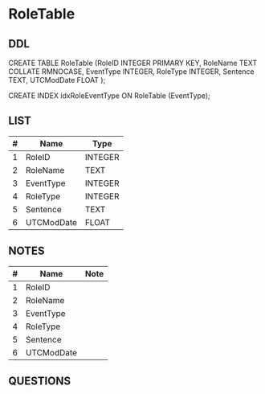 # RoleTable

## DDL

CREATE TABLE RoleTable (RoleID INTEGER PRIMARY KEY, RoleName TEXT COLLATE RMNOCASE, EventType INTEGER, RoleType INTEGER, Sentence TEXT, UTCModDate FLOAT );

CREATE INDEX idxRoleEventType ON RoleTable (EventType);

## LIST

| #  | Name          | Type      |
|----|---------------|-----------|
| 1  | RoleID        | INTEGER
| 2  | RoleName      | TEXT
| 3  | EventType     | INTEGER
| 4  | RoleType      | INTEGER
| 5  | Sentence      | TEXT
| 6  | UTCModDate    | FLOAT

## NOTES

| #  | Name          | Note      |
|----|---------------|-----------|
| 1  | RoleID        | 
| 2  | RoleName      | 
| 3  | EventType     | 
| 4  | RoleType      | 
| 5  | Sentence      | 
| 6  | UTCModDate    | 

## QUESTIONS
